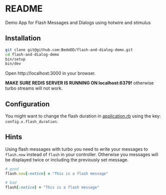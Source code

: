 # README

Demo App for Flash Messages and Dialogs using hotwire and stimulus

## Installation

```bash
git clone git@github.com:BedeDD/flash-and-dialog-demo.git
cd flash-and-dialog-demo
bin/setup
bin/dev
```

Open http://localhost:3000 in your browser.

**MAKE SURE REDIS SERVER IS RUNNING ON localhost:6379!** otherwise turbo streams will not work.

## Configuration

You might want to change the flash duration in [application.rb](config/application.rb) using the key: `config.x.flash_duration`.

## Hints

Using flash messages with turbo you need to write your messages to `flash.now` instead of `flash` in your controller. Otherwise you messages will be displayed twice or including the previously set message.

```ruby
# good
flash.now[:notice] = "This is a flash message"

# bad
flash[:notice] = "This is a flash message"
```

